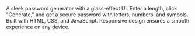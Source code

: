 A sleek password generator with a glass-effect UI. Enter a length, click "Generate," and get a secure password with letters, numbers, and symbols. Built with HTML, CSS, and JavaScript. Responsive design ensures a smooth experience on any device.
